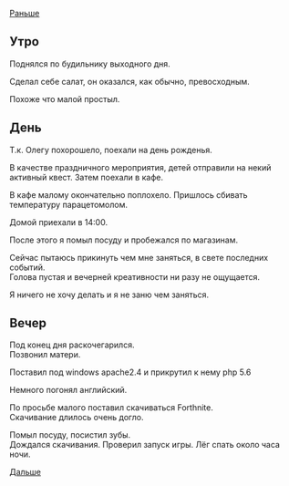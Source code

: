 [Раньше](2020.02.27.md)  
## Утро
Поднялся по будильнику выходного дня.

Сделал себе салат, он оказался, как обычно, превосходным.

Похоже что малой простыл.
## День
Т.к. Олегу похорошело, поехали на день рожденья.

В качестве праздничного мероприятия, детей отправили на некий активный квест. Затем поехали в кафе.

В кафе малому окончательно поплохело. Пришлось сбивать температуру парацетомолом.

Домой приехали в 14:00.

После этого я помыл посуду и пробежался по магазинам.

Сейчас пытаюсь прикинуть чем мне заняться, в свете последних событий.  
Голова пустая и вечерней креативности ни разу не ощущается.

Я ничего не хочу делать и я не заню чем заняться.
## Вечер
Под конец дня раскочегарился.  
Позвонил матери.

Поставил под windows apache2.4 и прикрутил к нему php 5.6

Немного погонял английский.

По просьбе малого поставил скачиваться Forthnite.  
Скачивание длилось очень
догло.

Помыл посуду, посистил зубы.  
Дождался скачивания. Проверил запуск игры.
Лёг спать около часа ночи.

[Дальше](2020.03.01.md)